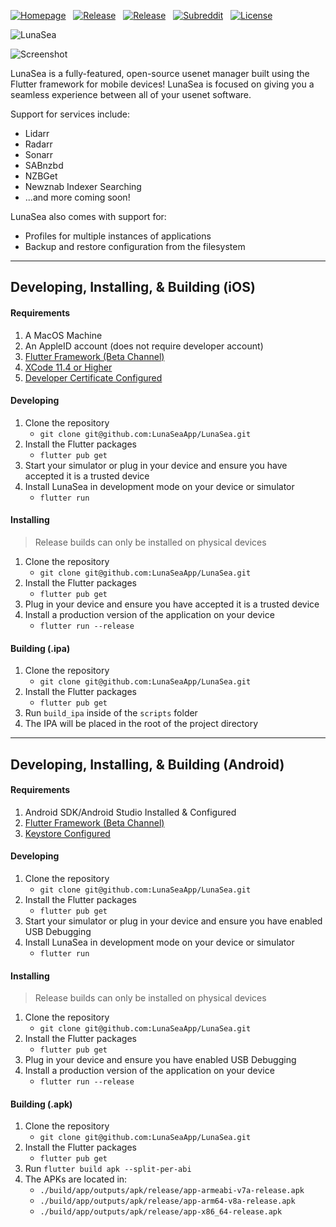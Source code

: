 [![Homepage](https://img.shields.io/badge/Homepage-LunaSea-red?style=for-the-badge&logo=html5&color=%234ECCA3&logoColor=white)](https://www.lunasea.app)
&nbsp; [![Release](https://img.shields.io/badge/App%20Store-v2.1.0%20(66)-red?style=for-the-badge&logo=app-store&color=%230D96F6&logoColor=white)](https://apps.apple.com/us/app/lunasea/id1496797802?ls=1)
&nbsp; [![Release](https://img.shields.io/badge/Google%20Play-v2.1.0%20(66)-red?style=for-the-badge&logo=google-play&color=%230F9D58&logoColor=white)](https://github.com/LunaSeaApp/LunaSea/wiki/Play-Store-Release)
&nbsp; [![Subreddit](https://img.shields.io/reddit/subreddit-subscribers/LunaSeaApp?label=R%2FLunaSeaApp&logo=reddit&logoColor=white&style=for-the-badge)](https://www.reddit.com/r/LunaSeaApp)
&nbsp; [![License](https://img.shields.io/github/license/LunaSeaApp/LunaSea?color=%23222222&style=for-the-badge&logo=github&logoColor=white)](https://github.com/LunaSeaApp/LunaSea/blob/master/LICENSE)

![LunaSea](https://www.lunasea.app/images/banner.png)

![Screenshot](https://www.lunasea.app/images/hero.png)

LunaSea is a fully-featured, open-source usenet manager built using the Flutter framework for mobile devices! LunaSea is focused on giving you a seamless experience between all of your usenet software.

Support for services include:
- Lidarr
- Radarr
- Sonarr
- SABnzbd
- NZBGet
- Newznab Indexer Searching
- ...and more coming soon!

LunaSea also comes with support for:
- Profiles for multiple instances of applications
- Backup and restore configuration from the filesystem

---

## Developing, Installing, &amp; Building (iOS)

#### Requirements

1. A MacOS Machine
2. An AppleID account (does not require developer account)
3. [Flutter Framework (Beta Channel)](https://flutter.dev/)
4. [XCode 11.4 or Higher](https://apps.apple.com/ca/app/xcode/id497799835?mt=12)
5. [Developer Certificate Configured](https://github.com/LunaSeaApp/LunaSea/wiki/Setup-of-Development-Certificate)

#### Developing

1. Clone the repository
    - `git clone git@github.com:LunaSeaApp/LunaSea.git`
2. Install the Flutter packages
    - `flutter pub get`
3. Start your simulator or plug in your device and ensure you have accepted it is a trusted device
4. Install LunaSea in development mode on your device or simulator
    - `flutter run` 

#### Installing

> Release builds can only be installed on physical devices

1. Clone the repository
    - `git clone git@github.com:LunaSeaApp/LunaSea.git`
2. Install the Flutter packages
    - `flutter pub get`
3. Plug in your device and ensure you have accepted it is a trusted device
4. Install a production version of the application on your device
    - `flutter run --release`

#### Building (.ipa)

1. Clone the repository
    - `git clone git@github.com:LunaSeaApp/LunaSea.git`
2. Install the Flutter packages
    - `flutter pub get`
3. Run `build_ipa` inside of the `scripts` folder
4. The IPA will be placed in the root of the project directory

---

## Developing, Installing, &amp; Building (Android)

#### Requirements

1. Android SDK/Android Studio Installed & Configured
2. [Flutter Framework (Beta Channel)](https://flutter.dev/)
3. [Keystore Configured](https://github.com/LunaSeaApp/LunaSea/wiki/Configure-Keystore)

#### Developing

1. Clone the repository
    - `git clone git@github.com:LunaSeaApp/LunaSea.git`
2. Install the Flutter packages
    - `flutter pub get`
3. Start your simulator or plug in your device and ensure you have enabled USB Debugging
4. Install LunaSea in development mode on your device or simulator
    - `flutter run` 

#### Installing

> Release builds can only be installed on physical devices

1. Clone the repository
    - `git clone git@github.com:LunaSeaApp/LunaSea.git`
2. Install the Flutter packages
    - `flutter pub get`
3. Plug in your device and ensure you have enabled USB Debugging
4. Install a production version of the application on your device
    - `flutter run --release`

#### Building (.apk)

1. Clone the repository
    - `git clone git@github.com:LunaSeaApp/LunaSea.git`
2. Install the Flutter packages
    - `flutter pub get`
3. Run `flutter build apk --split-per-abi`
4. The APKs are located in:
    - `./build/app/outputs/apk/release/app-armeabi-v7a-release.apk`
    - `./build/app/outputs/apk/release/app-arm64-v8a-release.apk`
    - `./build/app/outputs/apk/release/app-x86_64-release.apk`
